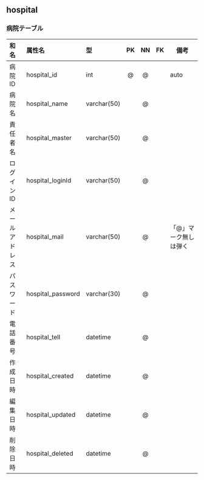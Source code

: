 ## hospital
### 病院テーブル

|和名|属性名|型|PK|NN|FK|備考|
|:---|:---|:---|:---:|:---:|:---:|---|
|病院ID|hospital_id|int|@|@||auto|
|病院名|hospital_name|varchar(50)||@|||
|責任者名|hospital_master|varchar(50)||@|||
|ログインID|hospital_loginId|varchar(50)||@|||
|メールアドレス|hospital_mail|varchar(50)||@||「@」マーク無しは弾く|
|パスワード|hospital_password|varchar(30)||@||
|電話番号|hospital_tell|datetime||@|||
|作成日時|hospital_created|datetime||@|||
|編集日時|hospital_updated|datetime||@|||
|削除日時|hospital_deleted|datetime||@|||